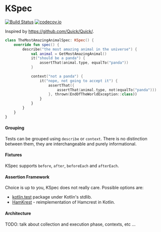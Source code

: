 # KSpec
[![Build Status](https://travis-ci.org/raniejade/kspec.svg?branch=master)](https://travis-ci.org/raniejade/kspec) [![codecov.io](https://codecov.io/github/raniejade/kspec/coverage.svg?branch=master)](https://codecov.io/github/raniejade/kspec?branch=master)

Inspired by https://github.com/Quick/Quick/.

```kotlin
class TheMostAmazingAnimalSpec: KSpec() {
    override fun spec() {
        describe("the most amazing animal in the universe") {
            val animal = GetMostAmazingAnimal()
            it("should be a panda") {
                assertThat(animal.type, equalTo("panda"))
            }
            
            context("not a panda") {
                it("nope, not going to accept it") {
                    assertThat({
                        assertThat(animal.type, not(equalTo("panda")))
                    }, thrown(EndOfTheWorldException::class))
                }
            }
        }
    }
}
```

#### Grouping
Tests can be grouped using `describe` or `context`. There is no distinction between them, they are interchangeable and purely informational.

#### Fixtures
KSpec supports `before`, `after`, `beforeEach` and `afterEach`. 

#### Assertion Framework
Choice is up to you, KSpec does not really care. Possible options are:

- [kotlin.test](https://kotlinlang.org/api/latest/jvm/stdlib/kotlin.test/) package under Kotlin's stdlib.
- [HamKrest](https://github.com/npryce/hamkrest) - reimplementation of Hamcrest in Kotlin.

#### Architecture
TODO: talk about collection and execution phase, contexts, etc ...
